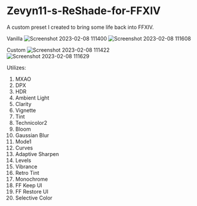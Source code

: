 # Zevyn11-s-ReShade-for-FFXIV
A custom preset I created to bring some life back into FFXIV. 

Vanilla
![Screenshot 2023-02-08 111400](https://user-images.githubusercontent.com/124802033/217586767-51960760-5f5d-46d9-9f88-680cf4fbe1fc.png)
![Screenshot 2023-02-08 111608](https://user-images.githubusercontent.com/124802033/217587298-d07b5037-9bda-4690-a819-a2ddb6c421c3.png)

Custom
![Screenshot 2023-02-08 111422](https://user-images.githubusercontent.com/124802033/217587359-142d9be8-0b29-4568-b171-f3ce241510ba.png)
![Screenshot 2023-02-08 111629](https://user-images.githubusercontent.com/124802033/217587383-cb785d94-1e55-4497-92c2-e0b44aa0dc61.png)

Utilizes: 
1. MXAO
2. DPX
3. HDR
5. Ambient Light
6. Clarity
7. Vignette
8. Tint
9. Technicolor2
10. Bloom
11. Gaussian Blur
12. Mode1
13. Curves
14. Adaptive Sharpen
15. Levels
16. Vibrance
17. Retro Tint
18. Monochrome
19. FF Keep UI
20. FF Restore UI
21. Selective Color
